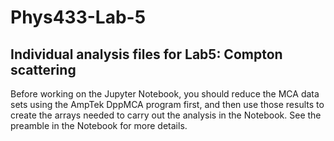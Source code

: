 # Phys433-Lab-5
## Individual analysis files for Lab5: Compton scattering

Before working on the Jupyter Notebook, you should reduce the MCA data sets using the AmpTek DppMCA program first, and then use those results to create the arrays needed to carry out the analysis in the Notebook.  See the preamble in the Notebook for more details.
